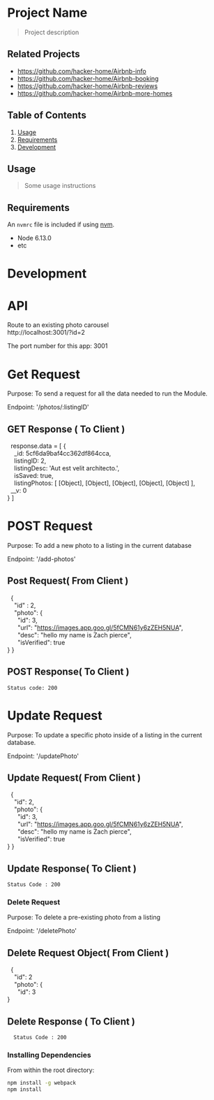 # Project Name

> Project description

## Related Projects

  - https://github.com/hacker-home/Airbnb-info
  - https://github.com/hacker-home/Airbnb-booking
  - https://github.com/hacker-home/Airbnb-reviews
  - https://github.com/hacker-home/Airbnb-more-homes

## Table of Contents

1. [Usage](#Usage)
1. [Requirements](#requirements)
1. [Development](#development)

## Usage

> Some usage instructions

## Requirements

An `nvmrc` file is included if using [nvm](https://github.com/creationix/nvm).

- Node 6.13.0
- etc

# Development

# API 
Route to an existing photo carousel  
http://localhost:3001/?id=2

The port number for this app: 3001 

# Get Request 
Purpose: To send a request for all the data needed to run the Module.

Endpoint: '/photos/:listingID'

## GET Response ( To Client )
&nbsp;&nbsp;response.data = [ {  
&nbsp;&nbsp;&nbsp;&nbsp;_id: 5cf6da9baf4cc362df864cca,  
&nbsp;&nbsp;&nbsp;&nbsp;listingID: 2,  
&nbsp;&nbsp;&nbsp;&nbsp;listingDesc: 'Aut est velit architecto.',  
&nbsp;&nbsp;&nbsp;&nbsp;isSaved: true,  
&nbsp;&nbsp;&nbsp;&nbsp;listingPhotos: [ [Object], [Object], [Object], [Object], [Object] ],  
&nbsp;&nbsp;__v: 0  
     } ]

# POST Request
Purpose: To add a new photo to a listing in the current database

Endpoint: '/add-photos'


## Post Request( From Client )   
&nbsp;&nbsp;{  
&nbsp;&nbsp;&nbsp;&nbsp;"id" : 2,  
&nbsp;&nbsp;&nbsp;&nbsp;"photo": {  
&nbsp;&nbsp;&nbsp;&nbsp;&nbsp;&nbsp;"id": 3,  
&nbsp;&nbsp;&nbsp;&nbsp;&nbsp;&nbsp;"url": "https://images.app.goo.gl/5fCMN61y6zZEH5NUA",  
&nbsp;&nbsp;&nbsp;&nbsp;&nbsp;&nbsp;"desc": "hello my name is Zach pierce",  
&nbsp;&nbsp;&nbsp;&nbsp;&nbsp;&nbsp;"isVerified": true  
	}
}

## POST  Response( To Client )
    Status code: 200

# Update Request
Purpose: To update a specific photo inside of a listing in the current database.

Endpoint: '/updatePhoto'

## Update Request( From Client )
&nbsp;&nbsp;{  
&nbsp;&nbsp;&nbsp;&nbsp;"id": 2,  
&nbsp;&nbsp;&nbsp;&nbsp;"photo": {  
&nbsp;&nbsp;&nbsp;&nbsp;&nbsp;&nbsp;"id": 3,  
&nbsp;&nbsp;&nbsp;&nbsp;&nbsp;&nbsp;"url": "https://images.app.goo.gl/5fCMN61y6zZEH5NUA",  
&nbsp;&nbsp;&nbsp;&nbsp;&nbsp;&nbsp;"desc": "hello my name is Zach pierce",  
&nbsp;&nbsp;&nbsp;&nbsp;&nbsp;&nbsp;"isVerified": true  
	}
}

## Update Response( To Client )
    Status Code : 200

### Delete Request
Purpose: To delete a pre-existing photo from a listing

Endpoint: '/deletePhoto'

## Delete Request Object( From Client )  
&nbsp;&nbsp;{  
&nbsp;&nbsp;&nbsp;&nbsp;"id": 2  
&nbsp;&nbsp;&nbsp;&nbsp;"photo": {  
&nbsp;&nbsp;&nbsp;&nbsp;&nbsp;&nbsp;"id": 3  
}

## Delete Response ( To Client )
      Status Code : 200
### Installing Dependencies

From within the root directory:

```sh
npm install -g webpack
npm install
```
